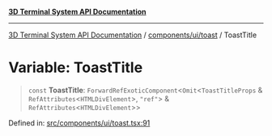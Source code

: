 [**3D Terminal System API Documentation**](../../../../README.md)

***

[3D Terminal System API Documentation](../../../../README.md) / [components/ui/toast](../README.md) / ToastTitle

# Variable: ToastTitle

> `const` **ToastTitle**: `ForwardRefExoticComponent`\<`Omit`\<`ToastTitleProps` & `RefAttributes`\<`HTMLDivElement`\>, `"ref"`\> & `RefAttributes`\<`HTMLDivElement`\>\>

Defined in: [src/components/ui/toast.tsx:91](https://github.com/Dicommunitas/ThreeJS_Terminal_3D/blob/fa305a5866f8e322e02a0c9af5d13b645eb5703c/src/components/ui/toast.tsx#L91)
